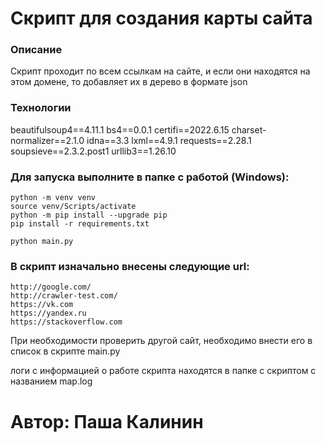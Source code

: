 # Скрипт для создания карты сайта

### Описание
Скрипт проходит по всем ссылкам на сайте, и если они находятся на этом домене, то добавляет их в дерево в формате json

### Технологии

beautifulsoup4==4.11.1
bs4==0.0.1
certifi==2022.6.15
charset-normalizer==2.1.0
idna==3.3
lxml==4.9.1
requests==2.28.1
soupsieve==2.3.2.post1
urllib3==1.26.10

### Для запуска выполните в папке с работой (Windows):

    python -m venv venv
    source venv/Scripts/activate
    python -m pip install --upgrade pip
    pip install -r requirements.txt
    
    python main.py

### В скрипт изначально внесены следующие url:

    http://google.com/
    http://crawler-test.com/
    https://vk.com
    https://yandex.ru
    https://stackoverflow.com

При необходимости проверить другой сайт, необходимо внести его в список в скрипте main.py

логи с информацией о работе скрипта находятся в папке с скриптом с названием map.log

# Автор: Паша Калинин